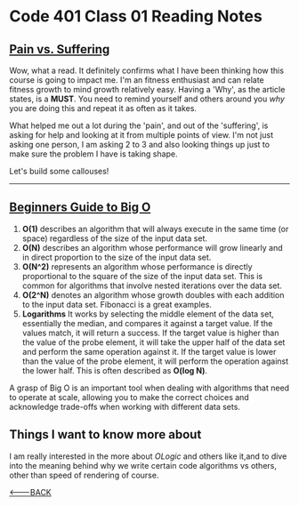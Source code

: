# Code 401 Class 01 Reading Notes

## [Pain vs. Suffering](https://codefellows.github.io/code-401-python-guide/curriculum/class-01/notes/pain_suffering)

Wow, what a read. It definitely confirms what I have been thinking how this course is going to impact me. I'm an fitness enthusiast and can relate fitness growth to mind growth relatively easy. Having a 'Why', as the article states, is a **MUST**. You need to remind yourself and others around you *why* you are doing this and repeat it as often as it takes.

What helped me out a lot during the 'pain', and out of the 'suffering', is asking for help and looking at it from multiple points of view. I'm not just asking one person, I am asking 2 to 3 and also looking things up just to make sure the problem I have is taking shape.

Let's build some callouses!

------

## [Beginners Guide to Big O](https://rob-bell.net/2009/06/a-beginners-guide-to-big-o-notation)

1. **O(1)** describes an algorithm that will always execute in the same time (or space) regardless of the size of the input data set.
2. **O(N)** describes an algorithm whose performance will grow linearly and in direct proportion to the size of the input data set.
3. **O(N^2)** represents an algorithm whose performance is directly proportional to the square of the size of the input data set. This is common for algorithms that involve nested iterations over the data set.
4. **O(2^N)** denotes an algorithm whose growth doubles with each addition to the input data set. Fibonacci is a great examples.
5. **Logarithms** It works by selecting the middle element of the data set, essentially the median, and compares it against a target value. If the values match, it will return a success. If the target value is higher than the value of the probe element, it will take the upper half of the data set and perform the same operation against it. If the target value is lower than the value of the probe element, it will perform the operation against the lower half. This is often described as **O(log N)**.

A grasp of Big O is an important tool when dealing with algorithms that need to operate at scale, allowing you to make the correct choices and acknowledge trade-offs when working with different data sets.

## Things I want to know more about

I am really interested in the more about $O Logic$ and others like it,and to dive into the meaning behind why we write certain code algorithms vs others, other than speed of rendering of course.

[<---BACK](README.md)
